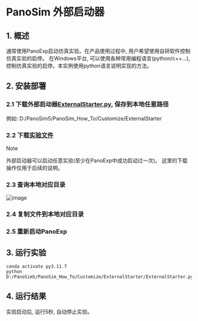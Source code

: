# PanoSim 外部启动器

## 1. 概述

通常使用PanoExp启动仿真实验。在产品使用过程中, 用户希望使用自研软件控制仿真实验的启停。
在Windows平台, 可以使用各种常用编程语言(python/c++...), 控制仿真实验的启停。本实例使用python语言说明实现的方法。


## 2. 安装部署

### 2.1 下载外部启动器[ExternalStarter.py](ExternalStarter.py), 保存到本地任意路径

例如: D:/PanoSim5/PanoSim_How_To/Customize/ExternalStarter

### 2.2 下载[实验文件](./PanoSimDatabase)

> [!NOTE]
> 外部启动器可以启动任意实验(至少在PanoExp中成功启动过一次)。
> 这里的下载操作仅用于后续的说明。

### 2.3 查询本地对应目录

![image](../../Bus/ego/docs/images/folder.jpg)

### 2.4 复制文件到本地对应目录

### 2.5 重新启动PanoExp

## 3. 运行实验

```shell
conda activate py3.11.7
python D:/PanoSim5/PanoSim_How_To/Customize/ExternalStarter/ExternalStarter.py
```

## 4. 运行结果

实验启动后, 运行5秒, 自动停止实验。
